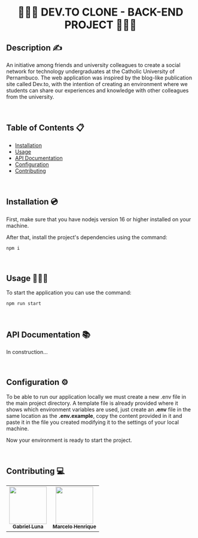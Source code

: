 <h1 align='center'> 👩🏻‍💻 DEV.TO CLONE - BACK-END PROJECT 👩🏻‍💻 </h1>

## <strong>Description</strong> ✍️
An initiative among friends and university colleagues to create a social network for technology undergraduates at the Catholic University of Pernambuco. The web application was inspired by the blog-like publication site called Dev.to, with the intention of creating an environment where we students can share our experiences and knowledge with other colleagues from the university.

<br>

## <strong>Table of Contents</strong> 📋

- [Installation](#installation-💿)
- [Usage](#usage-🧑🏾‍💻)
- [API Documentation](#api-documentation-📚)
- [Configuration](#configuration-⚙️)
- [Contributing](#contributing-💻)

<br>

## <strong>Installation</strong> 💿

First, make sure that you have nodejs version 16 or higher installed on your machine.

After that, install the project's dependencies using the command:
```bash
npm i
```

<br>

## <strong>Usage</strong> 🧑🏾‍💻

To start the application you can use the command:
```bash
npm run start
```

<br>

## <strong>API Documentation</strong>  📚

In construction...

<br>

## <strong>Configuration</strong> ⚙️

To be able to run our application locally we must create a new .env file in the main project directory. A template file is already provided where it shows which environment variables are used, just create an <strong>.env</strong> file in the same location as the <strong>.env.example</strong>, copy the content provided in it and paste it in the file you created modifying it to the settings of your local machine.

Now your environment is ready to start the project.

<br>

## <strong>Contributing</strong> 💻

<table>
  <tr>
    </td>
    <td align="center">
      <a href="https://github.com/GabLunaDev">
        <img src="https://avatars.githubusercontent.com/u/103526688?v=4?width=400" 
        width="100px;" /><br>
        <sub>
          <b>Gabriel Luna</b>
        </sub>
      </a>
    </td>
    <td align="center">
      <a href="https://github.com/MarceloCoelho1">
        <img src="https://avatars.githubusercontent.com/u/79272572?v=4?width=400" 
        width="100px;" /><br>
        <sub>
          <b>Marcelo Henrique</b>
        </sub>
      </a>
    </td>
  </tr>
</table>

